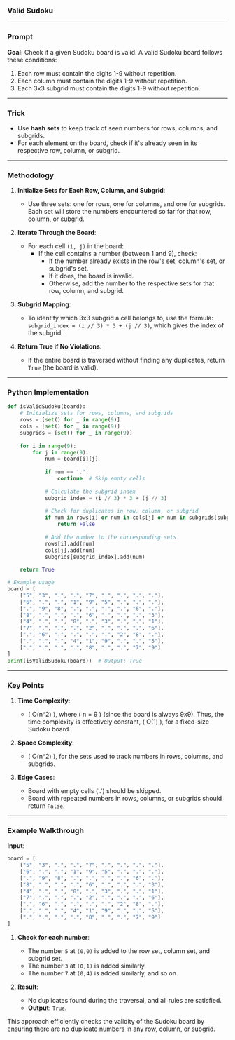 ### **Valid Sudoku**

---

### **Prompt**  
**Goal**: Check if a given Sudoku board is valid. A valid Sudoku board follows these conditions:
1. Each row must contain the digits 1-9 without repetition.
2. Each column must contain the digits 1-9 without repetition.
3. Each 3x3 subgrid must contain the digits 1-9 without repetition.

---

### **Trick**  
- Use **hash sets** to keep track of seen numbers for rows, columns, and subgrids.  
- For each element on the board, check if it's already seen in its respective row, column, or subgrid.

---

### **Methodology**  

1. **Initialize Sets for Each Row, Column, and Subgrid**:  
   - Use three sets: one for rows, one for columns, and one for subgrids. Each set will store the numbers encountered so far for that row, column, or subgrid.

2. **Iterate Through the Board**:  
   - For each cell `(i, j)` in the board:
     - If the cell contains a number (between 1 and 9), check:
       - If the number already exists in the row's set, column's set, or subgrid's set.
       - If it does, the board is invalid.
       - Otherwise, add the number to the respective sets for that row, column, and subgrid.

3. **Subgrid Mapping**:  
   - To identify which 3x3 subgrid a cell belongs to, use the formula:  
     `subgrid_index = (i // 3) * 3 + (j // 3)`, which gives the index of the subgrid.

4. **Return True if No Violations**:  
   - If the entire board is traversed without finding any duplicates, return `True` (the board is valid).

---

### **Python Implementation**  

```python
def isValidSudoku(board):
    # Initialize sets for rows, columns, and subgrids
    rows = [set() for _ in range(9)]
    cols = [set() for _ in range(9)]
    subgrids = [set() for _ in range(9)]
    
    for i in range(9):
        for j in range(9):
            num = board[i][j]
            
            if num == '.':
                continue  # Skip empty cells
            
            # Calculate the subgrid index
            subgrid_index = (i // 3) * 3 + (j // 3)
            
            # Check for duplicates in row, column, or subgrid
            if num in rows[i] or num in cols[j] or num in subgrids[subgrid_index]:
                return False
            
            # Add the number to the corresponding sets
            rows[i].add(num)
            cols[j].add(num)
            subgrids[subgrid_index].add(num)
    
    return True

# Example usage
board = [
    ["5", "3", ".", ".", "7", ".", ".", ".", "."],
    ["6", ".", ".", "1", "9", "5", ".", ".", "."],
    [".", "9", "8", ".", ".", ".", ".", "6", "."],
    ["8", ".", ".", ".", "6", ".", ".", ".", "3"],
    ["4", ".", ".", "8", ".", "3", ".", ".", "1"],
    ["7", ".", ".", ".", "2", ".", ".", ".", "6"],
    [".", "6", ".", ".", ".", ".", "2", "8", "."],
    [".", ".", ".", "4", "1", "9", ".", ".", "5"],
    [".", ".", ".", ".", "8", ".", ".", "7", "9"]
]
print(isValidSudoku(board))  # Output: True
```

---

### **Key Points**  

1. **Time Complexity**:  
   - \( O(n^2) \), where \( n = 9 \) (since the board is always 9x9). Thus, the time complexity is effectively constant, \( O(1) \), for a fixed-size Sudoku board.

2. **Space Complexity**:  
   - \( O(n^2) \), for the sets used to track numbers in rows, columns, and subgrids.  

3. **Edge Cases**:  
   - Board with empty cells ('.') should be skipped.
   - Board with repeated numbers in rows, columns, or subgrids should return `False`.  

---

### **Example Walkthrough**  

**Input**:  

```python
board = [
    ["5", "3", ".", ".", "7", ".", ".", ".", "."],
    ["6", ".", ".", "1", "9", "5", ".", ".", "."],
    [".", "9", "8", ".", ".", ".", ".", "6", "."],
    ["8", ".", ".", ".", "6", ".", ".", ".", "3"],
    ["4", ".", ".", "8", ".", "3", ".", ".", "1"],
    ["7", ".", ".", ".", "2", ".", ".", ".", "6"],
    [".", "6", ".", ".", ".", ".", "2", "8", "."],
    [".", ".", ".", "4", "1", "9", ".", ".", "5"],
    [".", ".", ".", ".", "8", ".", ".", "7", "9"]
]
```

1. **Check for each number**:  
   - The number `5` at `(0,0)` is added to the row set, column set, and subgrid set.  
   - The number `3` at `(0,1)` is added similarly.  
   - The number `7` at `(0,4)` is added similarly, and so on.  

2. **Result**:  
   - No duplicates found during the traversal, and all rules are satisfied.  
   - **Output**: `True`.

This approach efficiently checks the validity of the Sudoku board by ensuring there are no duplicate numbers in any row, column, or subgrid.